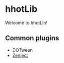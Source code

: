 # hhotLib
Welcome to hhotLib!

## Common plugins
- DOTween
- [Zenject](https://github.com/modesttree/Zenject)
